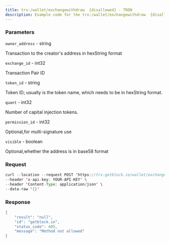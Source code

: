 ```yaml
---
title: trx:/wallet/exchangewithdraw  {disallowed} - TRON
description: Example code for the trx:/wallet/exchangewithdraw  {disallowed} rest method. Сomplete guide on how to use trx:/wallet/exchangewithdraw  {disallowed} rest in GetBlock.io Web3 documentation.
---
```


### Parameters


`owner_address` - string

Transaction to the creator's address in hexString format

`exchange_id` - int32

Transaction Pair ID

`token_id` - string

Token ID; usually is the token name, which needs to be in hexString
format.

`quant` - int32

Number of capital injection tokens.

`permission_id` - int32

Optional,for multi-signature use

`visible` - boolean

Optional,whether the address is in base58 format

### Request

``` java
curl --location --request POST 'https://trx.getblock.io/wallet/exchangewithdraw' \
--header 'x-api-key: YOUR-API-KEY' \
--header 'Content-Type: application/json' \
--data-raw '{}'
```

###  Response

``` java
{
    "result": "null",
    "id": "getblock.io",
    "status_code": 405,
    "message": "Method not allowed"
}
```

